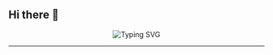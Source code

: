 ## Hi there 👋
<div align="center">
  <img src="https://readme-typing-svg.demolab.com?font=Fira+Code&duration=3000&pause=1000&center=true&vCenter=true&width=440&lines=Hi+I'm+%F0%9F%92%BB+Harsh+Rathore;Cybersecurity+Enthusiast+%7C+Linux+Ninja;Offensive+Security+%7C+Toolsmith+%7C+Bug+Hunter" alt="Typing SVG" />
</div>

---
<!--
**harshXrathore/harshXrathore** is a ✨ _special_ ✨ repository because its `README.md` (this file) appears on your GitHub profile.

Here are some ideas to get you started:

- 🔭 I’m currently working on ...
- 🌱 I’m currently learning ...
- 👯 I’m looking to collaborate on ...
- 🤔 I’m looking for help with ...
- 💬 Ask me about ...
- 📫 How to reach me: ...
- 😄 Pronouns: ...
- ⚡ Fun fact: ...
-->
